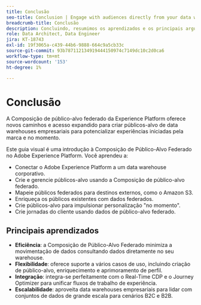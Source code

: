```yaml
---
title: Conclusão
seo-title: Conclusion | Engage with audiences directly from your data warehouse using Federated Audience Composition
breadcrumb-title: Conclusão
description: Concluindo, resumimos os aprendizados e os principais argumentos.
role: Data Architect, Data Engineer
jira: KT-18743
exl-id: 19f3065a-c439-44b6-9888-664c9a5cb33c
source-git-commit: 93b787112134919444150974c7149dc10c2d0ca6
workflow-type: tm+mt
source-wordcount: '153'
ht-degree: 1%

---
```


# Conclusão

A Composição de público-alvo federado da Experience Platform oferece novos caminhos e acesso expandido para criar públicos-alvo de data warehouses empresariais para potencializar experiências iniciadas pela marca e no momento.

Este guia visual é uma introdução à Composição de Público-Alvo Federado no Adobe Experience Platform. Você aprendeu a:

- Conectar o Adobe Experience Platform a um data warehouse corporativo.
- Crie e gerencie públicos-alvo usando a Composição de público-alvo federado.
- Mapeie públicos federados para destinos externos, como o Amazon S3.
- Enriqueça os públicos existentes com dados federados.
- Crie públicos-alvo para impulsionar personalização &quot;no momento&quot;.
- Crie jornadas do cliente usando dados de público-alvo federado.

## Principais aprendizados

- **Eficiência**: a Composição de Público-Alvo Federado minimiza a movimentação de dados consultando dados diretamente no seu warehouse.
- **Flexibilidade**: oferece suporte a vários casos de uso, incluindo criação de público-alvo, enriquecimento e aprimoramento de perfil.
- **Integração**: integra-se perfeitamente com o Real-Time CDP e o Journey Optimizer para unificar fluxos de trabalho de experiência.
- **Escalabilidade**: aproveita data warehouses empresariais para lidar com conjuntos de dados de grande escala para cenários B2C e B2B.

